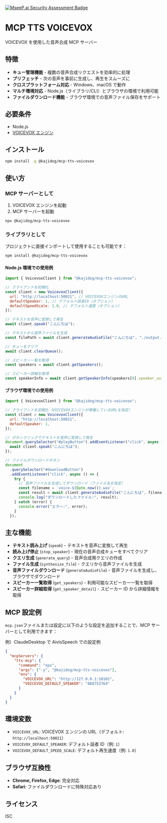 [![MseeP.ai Security Assessment Badge](https://mseep.net/pr/kajidog-mcp-tts-voicevox-badge.png)](https://mseep.ai/app/kajidog-mcp-tts-voicevox)

# MCP TTS VOICEVOX

VOICEVOX を使用した音声合成 MCP サーバー

## 特徴

- **キュー管理機能** - 複数の音声合成リクエストを効率的に処理
- **プリフェッチ** - 次の音声を事前に生成し、再生をスムーズに
- **クロスプラットフォーム対応** - Windows、macOS で動作
- **マルチ環境対応** - Node.js（ライブラリ/CLI）とブラウザの環境で利用可能
- **ファイルダウンロード機能** - ブラウザ環境での音声ファイル保存をサポート

## 必要条件

- Node.js
- [VOICEVOX エンジン](https://voicevox.hiroshiba.jp/)

## インストール

```bash
npm install -g @kajidog/mcp-tts-voicevox
```

## 使い方

### MCP サーバーとして

1. VOICEVOX エンジンを起動
2. MCP サーバーを起動

```bash
npx @kajidog/mcp-tts-voicevox
```

### ライブラリとして

プロジェクトに直接インポートして使用することも可能です：

```bash
npm install @kajidog/mcp-tts-voicevox
```

#### Node.js 環境での使用例

```javascript
import { VoicevoxClient } from "@kajidog/mcp-tts-voicevox";

// クライアントを初期化
const client = new VoicevoxClient({
  url: "http://localhost:50021", // VOICEVOXエンジンのURL
  defaultSpeaker: 1, // デフォルト話者ID（オプション）
  defaultSpeedScale: 1.0, // デフォルト速度（オプション）
});

// テキストを音声に変換して再生
await client.speak("こんにちは");

// テキストから音声ファイルを生成
const filePath = await client.generateAudioFile("こんにちは", "./output.wav");

// キューをクリア
await client.clearQueue();

// スピーカー一覧を取得
const speakers = await client.getSpeakers();

// スピーカー詳細を取得
const speakerInfo = await client.getSpeakerInfo(speakers[0].speaker_uuid);
```

#### ブラウザ環境での使用例

```javascript
import { VoicevoxClient } from "@kajidog/mcp-tts-voicevox";

// クライアントを初期化（VOICEVOXエンジンが稼働しているURLを指定）
const client = new VoicevoxClient({
  url: "http://localhost:50021",
  defaultSpeaker: 1,
});

// ボタンクリックでテキストを音声に変換して再生
document.querySelector("#playButton").addEventListener("click", async () => {
  await client.speak("こんにちは");
});

// ファイルダウンロードボタン
document
  .querySelector("#downloadButton")
  .addEventListener("click", async () => {
    try {
      // 音声ファイルを生成してダウンロード（ファイル名を指定）
      const filename = `voice-${Date.now()}.wav`;
      const result = await client.generateAudioFile("こんにちは", filename);
      console.log("ダウンロードしたファイル:", result);
    } catch (error) {
      console.error("エラー:", error);
    }
  });
```

## 主な機能

- **テキスト読み上げ** (`speak`) - テキストを音声に変換して再生
- **読み上げ停止** (`stop_speaker`) - 現在の音声合成キューをすべてクリア
- **クエリ生成** (`generate_query`) - 音声合成用クエリの作成
- **ファイル生成** (`synthesize_file`) - クエリから音声ファイルを生成
- **音声ファイルダウンロード** (`generateAudioFile`) - 音声ファイルを生成し、ブラウザでダウンロード
- **スピーカー一覧取得** (`get_speakers`) - 利用可能なスピーカー一覧を取得
- **スピーカー詳細取得** (`get_speaker_detail`) - スピーカー ID から詳細情報を取得

## MCP 設定例

`mcp.json`ファイルまたは設定に以下のような設定を追加することで、MCP サーバーとして利用できます：

例）ClaudeDesktop で AivisSpeech での設定例

```json
{
  "mcpServers": {
    "tts-mcp": {
      "command": "npx",
      "args": ["-y", "@kajidog/mcp-tts-voicevox"],
      "env": {
        "VOICEVOX_URL": "http://127.0.0.1:10101",
        "VOICEVOX_DEFAULT_SPEAKER": "888753764"
      }
    }
  }
}
```

## 環境変数

- `VOICEVOX_URL`: VOICEVOX エンジンの URL（デフォルト: `http://localhost:50021`）
- `VOICEVOX_DEFAULT_SPEAKER`: デフォルト話者 ID（例: `1`）
- `VOICEVOX_DEFAULT_SPEED_SCALE`: デフォルト再生速度（例: `1.0`）

## ブラウザ互換性

- **Chrome, Firefox, Edge**: 完全対応
- **Safari**: ファイルダウンロードに特殊対応あり

## ライセンス

ISC
